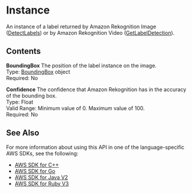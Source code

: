 # Instance<a name="API_Instance"></a>

An instance of a label returned by Amazon Rekognition Image \([DetectLabels](API_DetectLabels.md)\) or by Amazon Rekognition Video \([GetLabelDetection](API_GetLabelDetection.md)\)\.

## Contents<a name="API_Instance_Contents"></a>

 **BoundingBox**   <a name="rekognition-Type-Instance-BoundingBox"></a>
The position of the label instance on the image\.  
Type: [BoundingBox](API_BoundingBox.md) object  
Required: No

 **Confidence**   <a name="rekognition-Type-Instance-Confidence"></a>
The confidence that Amazon Rekognition has in the accuracy of the bounding box\.  
Type: Float  
Valid Range: Minimum value of 0\. Maximum value of 100\.  
Required: No

## See Also<a name="API_Instance_SeeAlso"></a>

For more information about using this API in one of the language\-specific AWS SDKs, see the following:
+  [AWS SDK for C\+\+](https://docs.aws.amazon.com/goto/SdkForCpp/rekognition-2016-06-27/Instance) 
+  [AWS SDK for Go](https://docs.aws.amazon.com/goto/SdkForGoV1/rekognition-2016-06-27/Instance) 
+  [AWS SDK for Java V2](https://docs.aws.amazon.com/goto/SdkForJavaV2/rekognition-2016-06-27/Instance) 
+  [AWS SDK for Ruby V3](https://docs.aws.amazon.com/goto/SdkForRubyV3/rekognition-2016-06-27/Instance) 
